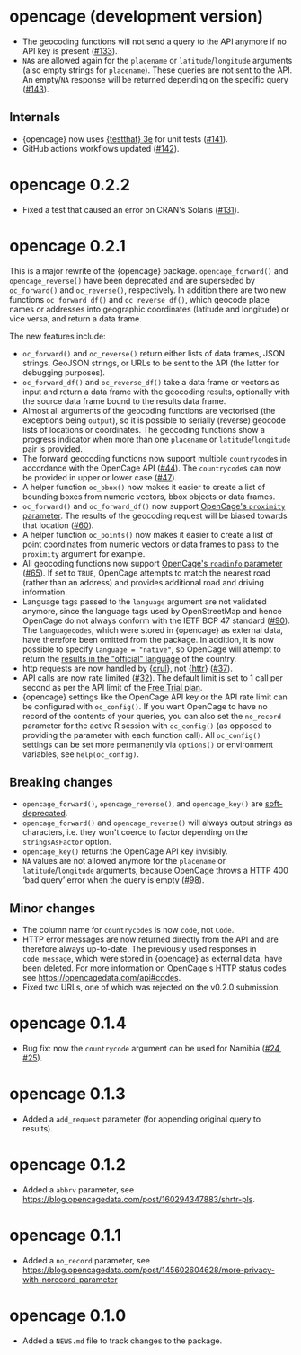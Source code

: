 # opencage (development version)

* The geocoding functions will not send a query to the API anymore if no API key is present ([#133](https://github.com/ropensci/opencage/issues/133)).
* `NA`s are allowed again for the `placename` or `latitude`/`longitude` arguments (also empty strings for `placename`). 
  These queries are not sent to the API. 
  An empty/`NA` response will be returned depending on the specific query ([#143](https://github.com/ropensci/opencage/issues/143)).

## Internals

* {opencage} now uses [{testthat} 3e](https://testthat.r-lib.org/articles/third-edition.html) for unit tests ([#141](https://github.com/ropensci/opencage/issues/141)).
* GitHub actions workflows updated ([#142](https://github.com/ropensci/opencage/issues/142)).

# opencage 0.2.2

* Fixed a test that caused an error on CRAN's Solaris ([#131](https://github.com/ropensci/opencage/issues/131)).

# opencage 0.2.1

This is a major rewrite of the {opencage} package. `opencage_forward()` and `opencage_reverse()` have been deprecated and are superseded by `oc_forward()` and `oc_reverse()`, respectively. In addition there are two new functions `oc_forward_df()` and `oc_reverse_df()`, which geocode place names or addresses into geographic coordinates (latitude and longitude) or vice versa, and return a data frame. 

The new features include:

* `oc_forward()` and `oc_reverse()` return either lists of data frames, JSON strings, GeoJSON strings, or URLs to be sent to the API (the latter for debugging purposes).
* `oc_forward_df()` and `oc_reverse_df()` take a data frame or vectors as input and return a data frame with the geocoding results, optionally with the source data frame bound to the results data frame. 
* Almost all arguments of the geocoding functions are vectorised (the exceptions being `output`), so it is possible to serially (reverse) geocode lists of locations or coordinates. The geocoding functions show a progress indicator when more than one `placename` or `latitude`/`longitude` pair is provided.
* The forward geocoding functions now support multiple `countrycode`s in accordance with the OpenCage API ([#44](https://github.com/ropensci/opencage/issues/44)). The `countrycode`s can now be provided in upper or lower case ([#47](https://github.com/ropensci/opencage/issues/47)).
* A helper function `oc_bbox()` now makes it easier to create a list of bounding boxes from numeric vectors, bbox objects or data frames. 
* `oc_forward()` and `oc_forward_df()` now support [OpenCage's `proximity` parameter](https://blog.opencagedata.com/post/new-optional-parameter-proximity). The results of the geocoding request will be biased towards that location ([#60](https://github.com/ropensci/opencage/issues/60)).
* A helper function `oc_points()` now makes it easier to create a list of point coordinates from numeric vectors or data frames to pass to the `proximity` argument for example. 
* All geocoding functions now support [OpenCage's `roadinfo` parameter](https://blog.opencagedata.com/post/new-optional-parameter-roadinfo) ([#65](https://github.com/ropensci/opencage/issues/65)). If set to `TRUE`, OpenCage attempts to match the nearest road (rather than an address) and provides additional road and driving information.
* Language tags passed to the `language` argument are not validated anymore, since the language tags used by OpenStreetMap and hence OpenCage do not always conform with the IETF BCP 47 standard ([#90](https://github.com/ropensci/opencage/issues/90)). The `languagecodes`, which were stored in {opencage} as external data, have therefore been omitted from the package. In addition, it is now possible to specify `language = "native"`, so OpenCage will attempt to return the [results in the "official" language](https://blog.opencagedata.com/post/support-for-local-language) of the country. 
* http requests are now handled by {[crul](https://docs.ropensci.org/crul/)}, not {[httr](https://httr.r-lib.org)} ([#37](https://github.com/ropensci/opencage/issues/37)).
* API calls are now rate limited ([#32](https://github.com/ropensci/opencage/issues/32)). The default limit is set to 1 call per second as per the API limit of the [Free Trial plan](https://opencagedata.com/pricing).
* {opencage} settings like the OpenCage API key or the API rate limit can be configured with `oc_config()`. If you want OpenCage to have no record of the contents of your queries, you can also set the `no_record` parameter for the active R session with `oc_config()` (as opposed to providing the parameter with each function call). All `oc_config()` settings can be set more permanently via `options()` or environment variables, see `help(oc_config)`.

## Breaking changes

* `opencage_forward()`, `opencage_reverse()`, and `opencage_key()` are [soft-deprecated](https://lifecycle.r-lib.org/reference/deprecate_soft.html). 
* `opencage_forward()` and `opencage_reverse()` will always output strings as characters, i.e. they won't coerce to factor depending on the `stringsAsFactor` option.
* `opencage_key()` returns the OpenCage API key invisibly.
* `NA` values are not allowed anymore for the `placename` or `latitude`/`longitude` arguments, because OpenCage throws a HTTP 400 ‘bad query’ error when the query is empty ([#98](https://github.com/ropensci/opencage/issues/98)). 

## Minor changes

* The column name for `countrycodes` is now `code`, not `Code`. 
* HTTP error messages are now returned directly from the API and are therefore always up-to-date. The previously used responses in `code_message`, which were stored in {opencage} as external data, have been deleted. For more information on OpenCage's HTTP status codes see https://opencagedata.com/api#codes.
* Fixed two URLs, one of which was rejected on the v0.2.0 submission.

# opencage 0.1.4

* Bug fix: now the `countrycode` argument can be used for Namibia ([#24](https://github.com/ropensci/opencage/issues/24), [#25](https://github.com/ropensci/opencage/issues/25)).

# opencage 0.1.3

* Added a `add_request` parameter (for appending original query to results).

# opencage 0.1.2

* Added a `abbrv` parameter, see https://blog.opencagedata.com/post/160294347883/shrtr-pls.

# opencage 0.1.1

* Added a `no_record` parameter, see https://blog.opencagedata.com/post/145602604628/more-privacy-with-norecord-parameter

# opencage 0.1.0

* Added a `NEWS.md` file to track changes to the package.
